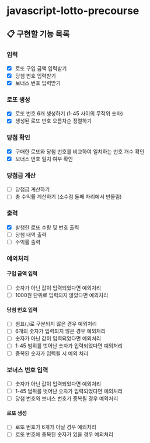 # javascript-lotto-precourse

## 📋 구현할 기능 목록

### 입력

- [x] 로또 구입 금액 입력받기
- [x] 당첨 번호 입력받기
- [x] 보너스 번호 입력받기

### 로또 생성

- [x] 로또 번호 6개 생성하기 (1-45 사이의 무작위 숫자)
- [x] 생성된 로또 번호 오름차순 정렬하기

### 당첨 확인

- [x] 구매한 로또와 당첨 번호를 비교하여 일치하는 번호 개수 확인
- [x] 보너스 번호 일치 여부 확인

### 당첨금 계산

- [ ] 당첨금 계산하기
- [ ] 총 수익률 계산하기 (소수점 둘째 자리에서 반올림)

### 출력

- [x] 발행한 로또 수량 및 번호 출력
- [ ] 당첨 내역 출력
- [ ] 수익률 출력

### 예외처리

#### 구입 금액 입력

- [ ] 숫자가 아닌 값이 입력되었다면 예외처리
- [ ] 1000원 단위로 입력되지 않았다면 예외처리

#### 당첨 번호 입력

- [ ] 쉼표(,)로 구분되지 않은 경우 예외처리
- [ ] 6개의 숫자가 입력되지 않은 경우 예외처리
- [ ] 숫자가 아닌 값이 입력되었다면 예외처리
- [ ] 1-45 범위를 벗어난 숫자가 입력되었다면 예외처리
- [ ] 중복된 숫자가 입력될 시 예외 처리

### 보너스 번호 입력

- [ ] 숫자가 아닌 값이 입력되었다면 예외처리
- [ ] 1-45 범위를 벗어난 숫자가 입력되었다면 예외처리
- [ ] 당첨 번호와 보너스 번호가 중복될 경우 예외처리

#### 로또 생성

- [ ] 로또 번호가 6개가 아닐 경우 예외처리
- [ ] 로또 번호에 중복된 숫자가 있을 경우 예외처리
